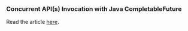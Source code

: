 ### Concurrent API(s) Invocation with Java CompletableFuture

Read the article [here](https://medium.com/@dinokeylas/invoking-multiple-apis-asynchronously-using-java-completablefuture-8330ce3d0d72).